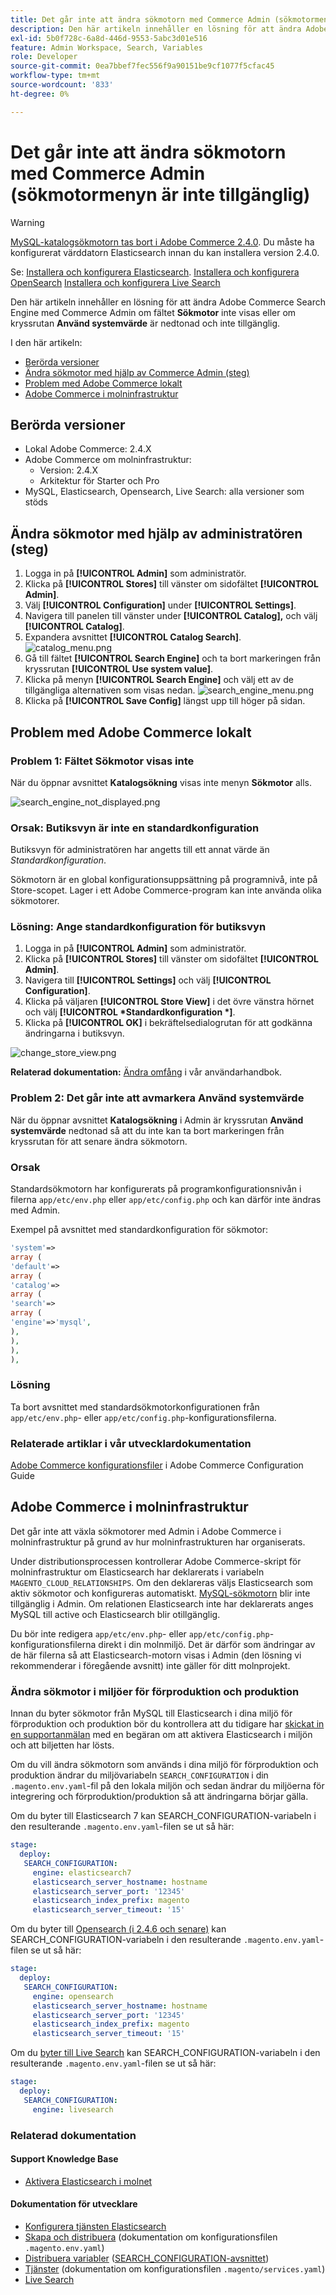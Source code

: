```yaml
---
title: Det går inte att ändra sökmotorn med Commerce Admin (sökmotormenyn är inte tillgänglig)
description: Den här artikeln innehåller en lösning för att ändra Adobe Commerce Search Engine med Commerce Admin om fältet Sökmotor inte visas eller kryssrutan Använd systemvärde är nedtonad och inte tillgänglig.
exl-id: 5b0f728c-6a8d-446d-9553-5abc3d01e516
feature: Admin Workspace, Search, Variables
role: Developer
source-git-commit: 0ea7bbef7fec556f9a90151be9cf1077f5cfac45
workflow-type: tm+mt
source-wordcount: '833'
ht-degree: 0%

---
```


# Det går inte att ändra sökmotorn med Commerce Admin (sökmotormenyn är inte tillgänglig)

>[!WARNING]
>
> [MySQL-katalogsökmotorn tas bort i Adobe Commerce 2.4.0](/help/announcements/adobe-commerce-announcements/mysql-catalog-search-engine-will-be-removed-in-magento-2-4-0.md). Du måste ha konfigurerat värddatorn Elasticsearch innan du kan installera version 2.4.0.
> 
> Se:
> [Installera och konfigurera Elasticsearch](https://experienceleague.adobe.com/sv/docs/commerce-cloud-service/user-guide/configure/service/elasticsearch).
> [Installera och konfigurera OpenSearch](https://experienceleague.adobe.com/sv/docs/commerce-cloud-service/user-guide/configure/service/opensearch)
> [Installera och konfigurera Live Search](https://experienceleague.adobe.com/sv/docs/commerce-merchant-services/live-search/install)

Den här artikeln innehåller en lösning för att ändra Adobe Commerce Search Engine med Commerce Admin om fältet **Sökmotor** inte visas eller om kryssrutan **Använd systemvärde** är nedtonad och inte tillgänglig.

I den här artikeln:

* [Berörda versioner](#affected-versions)
* [Ändra sökmotor med hjälp av Commerce Admin (steg)](#change-search-engine-using-magento-admin-steps)
* [Problem med Adobe Commerce lokalt](#magento-commerce-on-premise)
* [Adobe Commerce i molninfrastruktur](#magento-commerce-cloud)

## Berörda versioner

* Lokal Adobe Commerce: 2.4.X
* Adobe Commerce om molninfrastruktur:
   * Version: 2.4.X
   * Arkitektur för Starter och Pro
* MySQL, Elasticsearch, Opensearch, Live Search: alla versioner som stöds

## Ändra sökmotor med hjälp av administratören (steg)

1. Logga in på **[!UICONTROL Admin]** som administratör.
1. Klicka på **[!UICONTROL Stores]** till vänster om sidofältet **[!UICONTROL Admin]**.
1. Välj **[!UICONTROL Configuration]** under **[!UICONTROL Settings]**.
1. Navigera till panelen till vänster under **[!UICONTROL Catalog],** och välj **[!UICONTROL Catalog]**.
1. Expandera avsnittet **[!UICONTROL Catalog Search]**.    ![catalog_menu.png](assets/catalog_menu.png)
1. Gå till fältet **[!UICONTROL Search Engine]** och ta bort markeringen från kryssrutan **[!UICONTROL Use system value]**.
1. Klicka på menyn **[!UICONTROL Search Engine]** och välj ett av de tillgängliga alternativen som visas nedan.    ![search_engine_menu.png](assets/search_engine_menu.png)
1. Klicka på **[!UICONTROL Save Config]** längst upp till höger på sidan.

## Problem med Adobe Commerce lokalt

### Problem 1: Fältet Sökmotor visas inte

När du öppnar avsnittet **Katalogsökning** visas inte menyn **Sökmotor** alls.

![search_engine_not_displayed.png](assets/search_engine_not_displayed.png)

### Orsak: Butiksvyn är inte en standardkonfiguration

Butiksvyn för administratören har angetts till ett annat värde än *Standardkonfiguration*.

Sökmotorn är en global konfigurationsuppsättning på programnivå, inte på Store-scopet. Lager i ett Adobe Commerce-program kan inte använda olika sökmotorer.

### Lösning: Ange standardkonfiguration för butiksvyn

1. Logga in på **[!UICONTROL Admin]** som administratör.
1. Klicka på **[!UICONTROL Stores]** till vänster om sidofältet **[!UICONTROL Admin]**.
1. Navigera till **[!UICONTROL Settings]** och välj **[!UICONTROL Configuration]**.
1. Klicka på väljaren **[!UICONTROL Store View]** i det övre vänstra hörnet och välj **[!UICONTROL *Standardkonfiguration *]**.
1. Klicka på **[!UICONTROL OK]** i bekräftelsedialogrutan för att godkänna ändringarna i butiksvyn.

![change_store_view.png](assets/change_store_view.png)

**Relaterad dokumentation:** [Ändra omfång](https://experienceleague.adobe.com/docs/commerce-admin/config/scope-change.html?lang=sv-SE#set-the-scope) i vår användarhandbok.

### Problem 2: Det går inte att avmarkera Använd systemvärde

När du öppnar avsnittet **Katalogsökning** i Admin är kryssrutan **Använd systemvärde** nedtonad så att du inte kan ta bort markeringen från kryssrutan för att senare ändra sökmotorn.

### Orsak

Standardsökmotorn har konfigurerats på programkonfigurationsnivån i filerna `app/etc/env.php` eller `app/etc/config.php` och kan därför inte ändras med Admin.

Exempel på avsnittet med standardkonfiguration för sökmotor:

```php
'system'=>
array (
'default'=>
array (
'catalog'=>
array (
'search'=>
array (
'engine'=>'mysql',
),
),
),
),
```

### Lösning

Ta bort avsnittet med standardsökmotorkonfigurationen från `app/etc/env.php`- eller `app/etc/config.php`-konfigurationsfilerna.

### Relaterade artiklar i vår utvecklardokumentation

[Adobe Commerce konfigurationsfiler](https://experienceleague.adobe.com/docs/commerce-operations/configuration-guide/files/deployment-files.html?lang=sv-SE) i Adobe Commerce Configuration Guide

## Adobe Commerce i molninfrastruktur

Det går inte att växla sökmotorer med Admin i Adobe Commerce i molninfrastruktur på grund av hur molninfrastrukturen har organiserats.

Under distributionsprocessen kontrollerar Adobe Commerce-skript för molninfrastruktur om Elasticsearch har deklarerats i variabeln `MAGENTO_CLOUD_RELATIONSHIPS`. Om den deklareras väljs Elasticsearch som aktiv sökmotor och konfigureras automatiskt. [MySQL-sökmotorn](/help/announcements/adobe-commerce-announcements/mysql-catalog-search-engine-will-be-removed-in-magento-2-4-0.md) blir inte tillgänglig i Admin. Om relationen Elasticsearch inte har deklarerats anges MySQL till active och Elasticsearch blir otillgänglig.

Du bör inte redigera `app/etc/env.php`- eller `app/etc/config.php`-konfigurationsfilerna direkt i din molnmiljö. Det är därför som ändringar av de här filerna så att Elasticsearch-motorn visas i Admin (den lösning vi rekommenderar i föregående avsnitt) inte gäller för ditt molnprojekt.

### Ändra sökmotor i miljöer för förproduktion och produktion

Innan du byter sökmotor från MySQL till Elasticsearch i dina miljö för förproduktion och produktion bör du kontrollera att du tidigare har [skickat in en supportanmälan](/help/help-center-guide/help-center/magento-help-center-user-guide.md#submit-ticket) med en begäran om att aktivera Elasticsearch i miljön och att biljetten har lösts.

Om du vill ändra sökmotorn som används i dina miljö för förproduktion och produktion ändrar du miljövariabeln `SEARCH_CONFIGURATION` i din `.magento.env.yaml`-fil på den lokala miljön och sedan ändrar du miljöerna för integrering och förproduktion/produktion så att ändringarna börjar gälla.

Om du byter till Elasticsearch 7 kan SEARCH\_CONFIGURATION-variabeln i den resulterande `.magento.env.yaml`-filen se ut så här:

```yaml
stage:
  deploy:
   SEARCH_CONFIGURATION:
     engine: elasticsearch7
     elasticsearch_server_hostname: hostname
     elasticsearch_server_port: '12345'
     elasticsearch_index_prefix: magento
     elasticsearch_server_timeout: '15'
```

Om du byter till [Opensearch (i 2.4.6 och senare)](https://experienceleague.adobe.com/sv/docs/commerce-knowledge-base/kb/troubleshooting/elasticsearch/search-engine-shown-elasticsearch-despite-open-search) kan SEARCH\_CONFIGURATION-variabeln i den resulterande `.magento.env.yaml`-filen se ut så här:

```yaml
stage:
  deploy:
   SEARCH_CONFIGURATION:
     engine: opensearch
     elasticsearch_server_hostname: hostname
     elasticsearch_server_port: '12345'
     elasticsearch_index_prefix: magento
     elasticsearch_server_timeout: '15'
```

Om du [byter till Live Search](https://experienceleague.adobe.com/sv/docs/commerce-knowledge-base/kb/troubleshooting/miscellaneous/error-opensearch-search-engine-doesnt-exist-falling-back-to-livesearch) kan SEARCH\_CONFIGURATION-variabeln i den resulterande `.magento.env.yaml`-filen se ut så här:

```yaml
stage:
  deploy:
   SEARCH_CONFIGURATION:
     engine: livesearch
```

### Relaterad dokumentation

#### Support Knowledge Base

* [Aktivera Elasticsearch i molnet](/help/how-to/general/enable-elasticsearch-on-cloud.md)

#### Dokumentation för utvecklare

* [Konfigurera tjänsten Elasticsearch](https://experienceleague.adobe.com/docs/commerce-cloud-service/user-guide/configure/service/elasticsearch.html?lang=sv-SE)
* [Skapa och distribuera](https://experienceleague.adobe.com/docs/commerce-cloud-service/user-guide/configure/env/configure-env-yaml.html?lang=sv-SE) (dokumentation om konfigurationsfilen `.magento.env.yaml`)
* [Distribuera variabler](https://experienceleague.adobe.com/docs/commerce-cloud-service/user-guide/configure/env/stage/variables-deploy.html?lang=sv-SE) ([SEARCH\_CONFIGURATION-avsnittet](https://experienceleague.adobe.com/docs/commerce-cloud-service/user-guide/configure/env/stage/variables-deploy.html?lang=sv-SE#search_configuration))
* [Tjänster](https://experienceleague.adobe.com/docs/commerce-cloud-service/user-guide/configure/service/services-yaml.html?lang=sv-SE) (dokumentation om konfigurationsfilen `.magento/services.yaml`)
* [Live Search](https://experienceleague.adobe.com/sv/docs/commerce-merchant-services/live-search/overview)
